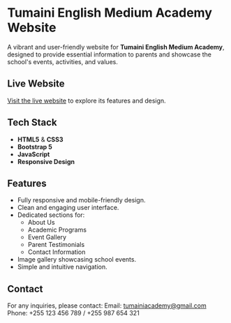 # Tumaini English Medium Academy Website

A vibrant and user-friendly website for **Tumaini English Medium Academy**, designed to provide essential information to parents and showcase the school's events, activities, and values.

## Live Website
[Visit the live website](https://tumainiacademy.com) to explore its features and design.

## Tech Stack
- **HTML5** & **CSS3**
- **Bootstrap 5**
- **JavaScript**
- **Responsive Design**

## Features
- Fully responsive and mobile-friendly design.
- Clean and engaging user interface.
- Dedicated sections for:
  - About Us
  - Academic Programs
  - Event Gallery
  - Parent Testimonials
  - Contact Information
- Image gallery showcasing school events.
- Simple and intuitive navigation.

## Contact
For any inquiries, please contact:
Email: [tumainiacademy@gmail.com](mailto:tumainiacademy@gmail.com)
Phone: +255 123 456 789 / +255 987 654 321

